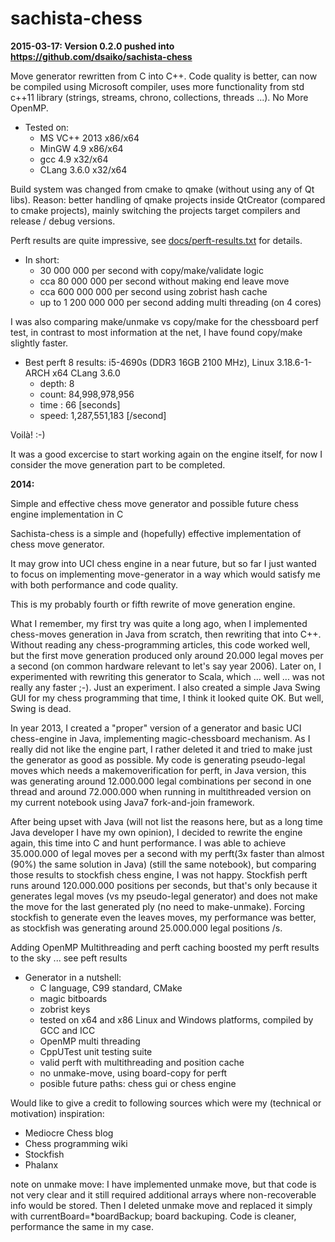 sachista-chess
==============

**2015-03-17: Version 0.2.0 pushed into https://github.com/dsaiko/sachista-chess**

Move generator rewritten from C into C++. Code quality is better, can now be compiled using Microsoft compiler,
uses more functionality from std c++11 library (strings, streams, chrono, collections, threads ...). No More OpenMP.

* Tested on: 
    * MS VC++ 2013 	x86/x64
    * MinGW 4.9 	x86/x64
    * gcc 4.9 	x32/x64
    * CLang 3.6.0 	x32/x64


Build system was changed from cmake to qmake (without using any of Qt libs). Reason: better handling of qmake projects inside
QtCreator (compared to cmake projects), mainly switching the projects target compilers and release / debug versions.

Perft results are quite impressive, see [docs/perft-results.txt](https://github.com/dsaiko/sachista-chess/blob/master/docs/perft-results.txt) for details.

* In short: 
  * 30 000 000 per second with copy/make/validate logic
  * cca 80 000 000 per second without making end leave move
  * cca 600 000 000 per second using zobrist hash cache
  * up to 1 200 000 000 per second adding multi threading (on 4 cores)

I was also comparing make/unmake vs copy/make for the chessboard perf test, in contrast to most information at the net,
I have found copy/make slightly faster.

* Best perft 8 results: i5-4690s (DDR3 16GB 2100 MHz), Linux 3.18.6-1-ARCH x64 CLang 3.6.0
  * depth: 8
  * count: 84,998,978,956
  * time : 66 [seconds]
  * speed: 1,287,551,183 [/second]


Voilà! :-)

It was a good excercise to start working again on the engine itself, for now I consider the move generation part to be completed.


**2014:**

Simple and effective chess move generator and possible future chess engine implementation in C

Sachista-chess is a simple and (hopefully) effective implementation of chess move generator.

It may grow into UCI chess engine in a near future, but so far I just wanted to focus 
on implementing move-generator in a way which would satisfy me with both performance and code quality.

This is my probably fourth or fifth rewrite of move generation engine.

What I remember, my first try was quite a long ago, when I implemented chess-moves generation in Java from scratch, 
then rewriting that into C++. Without reading any chess-programming articles, this code worked well, 
but the first move generation produced only around 20.000 legal moves per a second 
(on common hardware relevant to let's say year 2006). 
Later on, I experimented with rewriting this generator to Scala, which ... well ... was not really any faster ;-). 
Just an experiment. I also created a simple Java Swing GUI for my chess programming that time, 
I think it looked quite OK. But well, Swing is dead.

In year 2013, I created a "proper" version of a generator and basic UCI chess-engine in Java, 
implementing magic-chessboard mechanism. As I really did not like the engine part, 
I rather deleted it and tried to make just the generator as good as possible. 
My code is generating pseudo-legal moves which needs a makemoverification for perft, in Java version, 
this was generating around 12.000.000 legal combinations per second in one thread and around 72.000.000 
when running in multithreaded version on my current notebook using Java7 fork-and-join framework.

After being upset with Java (will not list the reasons here, but as a long time Java developer 
I have my own opinion), I decided to rewrite the engine again, this time into C and hunt performance. 
I was able to achieve 35.000.000 of legal moves per a second with my perft(3x faster than almost (90%) the same 
solution in Java) (still the same notebook), but comparing those results to stockfish chess engine, I was not happy. 
Stockfish perft runs around 120.000.000 positions per seconds, but that's only because it generates legal moves 
(vs my pseudo-legal generator) and does not make the move for the last generated ply (no need to make-unmake).
Forcing stockfish to generate even the leaves moves, my performance was better, as stockfish was generating around 
25.000.000 legal positions /s.

Adding OpenMP Multithreading and perft caching boosted my perft results to the sky ... see peft results

* Generator in a nutshell:
  * C language, C99 standard, CMake
  * magic bitboards
  * zobrist keys
  * tested on x64 and x86 Linux and Windows platforms, compiled by GCC and ICC
  * OpenMP multi threading
  * CppUTest unit testing suite
  * valid perft with multithreading and position cache
  * no unmake-move, using board-copy for perft
  * posible future paths: chess gui or chess engine


Would like to give a credit to following sources which were my (technical or motivation) inspiration:

* Mediocre Chess blog
* Chess programming wiki
* Stockfish
* Phalanx

note on unmake move: I have implemented unmake move, but that code is not very clear and it still required 
additional arrays where non-recoverable info would be stored. 
Then I deleted unmake move and replaced it simply with currentBoard=*boardBackup; board backuping. 
Code is cleaner, performance the same in my case.
